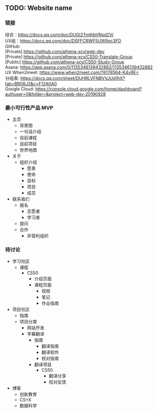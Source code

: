 ## TODO: Website name

### 链接

综合：https://docs.qq.com/doc/DUGl2TmthbVNsd2Vj  
UX组：https://docs.qq.com/doc/DSFFCRWF5UW9oc3FD  
GitHub:   
[Private] https://github.com/athena-xcy/web-dev  
[Private] https://github.com/athena-xcy/CS50-Translate-Group  
[Public] https://github.com/athena-xcy/CS50-Study-Group  
Asana: https://app.asana.com/0/1135346139432882/1135346139432882  
UX When2meet: https://www.when2meet.com/?8178564-K4y9E=  
分组表: https://docs.qq.com/sheet/DUHRLVFNBVVJUd1hX?tab=BB08J2&c=F12A0A0  
Google Cloud: https://console.cloud.google.com/home/dashboard?authuser=0&folder=&project=web-dev-20190928


### 最小可行性产品 MVP
- 主页
  - 背景图
  - 一句话介绍
  - 目前课程
  - 目前项目
  - 世界地图
- 关于
  - 组织介绍
    - 愿景
    - 使命
    - 目标
    - 项目
    - 成员
- 联系我们
  - 报名 
    - 志愿者
    - 学习者
  - 提问
  - 合作
    - 非营利组织


### 待讨论
- 学习社区
  - 课程
    - CS50
      - 介绍页面
      - 课程页面
        - 视频
        - 笔记
        - 作业指南
- 项目社区 
  - 指南
  - 项目分类
    - 网站开发
    - 字幕翻译
      - 指南
        - 翻译指南	
        - 翻译软件
        - 校对指南
      - 翻译项目
        - CS50
          - 翻译分享
          - 校对反馈
- 博客
  - 创新教育
  - CS+X
  - 数据科学
